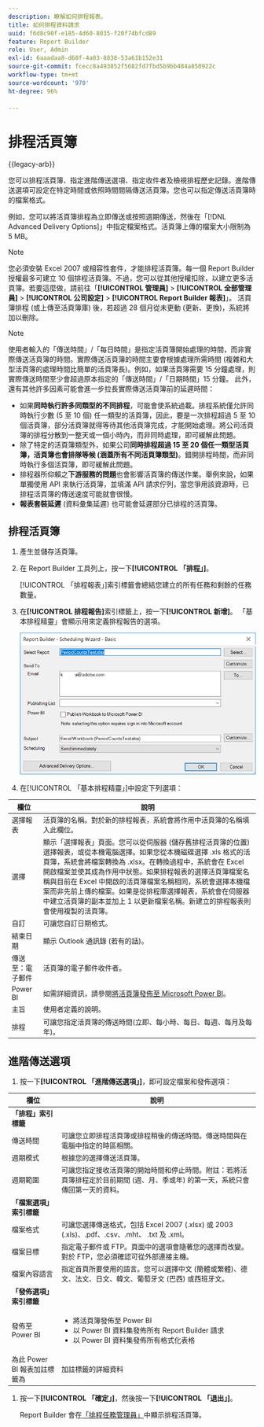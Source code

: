 ```yaml
---
description: 瞭解如何排程報表。
title: 如何排程資料請求
uuid: f6d8c90f-e185-4d60-8035-f20f74bfcd89
feature: Report Builder
role: User, Admin
exl-id: 6aaadaa8-d68f-4a03-8838-53a61b152e31
source-git-commit: fcecc8a493852f5682fd7fbd5b9bb484a850922c
workflow-type: tm+mt
source-wordcount: '970'
ht-degree: 96%

---
```


# 排程活頁簿

{{legacy-arb}}

您可以排程活頁簿、指定進階傳送選項、指定收件者及檢視排程歷史記錄。進階傳送選項可設定在特定時間或依照時間間隔傳送活頁簿。您也可以指定傳送活頁簿時的檔案格式。

例如，您可以將活頁簿排程為立即傳送或按照週期傳送，然後在「[!DNL Advanced Delivery Options]」中指定檔案格式。活頁簿上傳的檔案大小限制為 5 MB。

>[!NOTE]
>
>您必須安裝 Excel 2007 或相容性套件，才能排程活頁簿。每一個 Report Builder 授權最多可建立 10 個排程活頁簿。不過，您可以從其他授權扣除，以建立更多活頁簿。若要這麼做，請前往「**[!UICONTROL 管理員]** > **[!UICONTROL 全部管理員]** > **[!UICONTROL 公司設定]** > **[!UICONTROL Report Builder 報表]**」。 活頁簿排程 (或上傳至活頁簿庫) 後，若超過 28 個月從未更動 (更新、更換)，系統將加以刪除。

>[!NOTE]
>
>使用者輸入的「傳送時間」/「每日時間」是指定活頁簿開始處理的時間，而非實際傳送活頁簿的時間。實際傳送活頁簿的時間主要會根據處理所需時間 (複雜和大型活頁簿的處理時間比簡單的活頁簿長)。例如，如果活頁簿需要 15 分鐘處理，則實際傳送時間至少會超過原本指定的「傳送時間」/「日期時間」15 分鐘。
>此外，還有其他許多因素可能會進一步拉長實際傳送活頁簿前的延遲時間：
>
> * 如果&#x200B;**同時執行許多同類型的不同排程**，可能會使系統過載。排程系統僅允許同時執行少數 (5 至 10 個) 任一類型的活頁簿，因此，要是一次排程超過 5 至 10 個活頁簿，部分活頁簿就得等待其他活頁簿完成，才能開始處理。將公司活頁簿的排程分散到一整天或一個小時內，而非同時處理，即可緩解此問題。
> * 除了特定的活頁簿類型外，如果公司&#x200B;**同時排程超過 15 至 20 個任一類型活頁簿，活頁簿也會排隊等候 (涵蓋所有不同活頁簿類型)**。錯開排程時間，而非同時執行多個活頁簿，即可緩解此問題。
> * 排程器所仰賴之&#x200B;**下游服務的問題**&#x200B;也會影響活頁簿的傳送作業。舉例來說，如果單獨使用 API 來執行活頁簿，並填滿 API 請求佇列，當您爭用該資源時，已排程活頁簿的傳送速度可能就會很慢。
> * **報表套裝延遲** (資料彙集延遲) 也可能會延遲部分已排程的活頁簿。

## 排程活頁簿

1. 產生並儲存活頁簿。
1. 在 Report Builder 工具列上，按一下&#x200B;**[!UICONTROL 「排程」]**。

   [!UICONTROL 「排程報表」]索引標籤會總結您建立的所有任務和剩餘的任務數量。
1. 在&#x200B;**[!UICONTROL 排程報告]**&#x200B;索引標籤上，按一下&#x200B;**[!UICONTROL 新增]**。 「基本排程精靈」會顯示用來定義排程報告的選項。

   ![顯示[基本排程精靈]的熒幕擷圖。](assets/simple-schedule-wizard.png)

1. 在[!UICONTROL 「基本排程精靈」]中設定下列選項：

| 欄位 | 說明 |
|--- |--- |
| 選擇報表 | 活頁簿的名稱。對於新的排程報表，系統會將作用中活頁簿的名稱填入此欄位。 |
| 選擇 | 顯示「選擇報表」頁面。您可以從伺服器 (儲存舊排程活頁簿的位置) 選擇報表，或從本機電腦選擇。如果您從本機磁碟選擇 .xls 格式的活頁簿，系統會將檔案轉換為 .xlsx。在轉換過程中，系統會在 Excel 開啟檔案並使其成為作用中狀態。如果排程報表的選擇活頁簿檔案名稱與目前在 Excel 中開啟的活頁簿檔案名稱相同，系統會選擇本機檔案而非先前上傳的檔案。如果是從排程庫選擇報表，系統會在伺服器中建立活頁簿的副本並加上 1 以更新檔案名稱。新建立的排程報表則會使用複製的活頁簿。 |
| 自訂 | 可讓您自訂日期格式。 |
| 結束日期 | 顯示 Outlook 通訊錄 (若有的話)。 |
| 傳送至：電子郵件 | 活頁簿的電子郵件收件者。 |
| Power BI | 如需詳細資訊，請參閱[將活頁簿發佈至 Microsoft Power BI](/help/analyze/legacy-report-builder/c-publish-power-bi/integration-power-bi.md)。 |
| 主旨 | 使用者定義的說明。 |
| 排程 | 可讓您指定活頁簿的傳送時間(立即、每小時、每日、每週、每月及每年)。 |

## 進階傳送選項

1. 按一下&#x200B;**[!UICONTROL 「進階傳送選項」]**，即可設定檔案和發佈選項：

| 欄位 | 說明 |
|--- |--- |
| **「排程」索引標籤** |  |
| 傳送時間 | 可讓您立即排程活頁簿或排程稍後的傳送時間。傳送時間與在電腦中指定的時區相關。 |
| 週期模式 | 根據您的選擇傳送活頁簿。 |
| 週期範圍 | 可讓您指定接收活頁簿的開始時間和停止時間。附註：若將活頁簿排程定於目前期間 (週、月、季或年) 的第一天，系統只會傳回第一天的資料。 |
| **「檔案選項」索引標籤** |  |
| 檔案格式 | 可讓您選擇傳送格式，包括 Excel 2007 (.xlsx) 或 2003 (.xls)、.pdf、.csv、.mht、 .txt 及 .xml。 |
| 檔案目標 | 指定電子郵件或 FTP。頁面中的選項會隨著您的選擇而改變。對於 FTP，您必須確認可從外部連接主機。 |
| 檔案內容語言 | 指定首頁所要使用的語言。您可以選擇中文 (簡體或繁體)、德文、法文、日文、韓文、葡萄牙文 (巴西) 或西班牙文。 |
| **「發佈選項」索引標籤** |  |
| 發佈至 Power BI | <ul><li>將活頁簿發佈至 Power BI</li><li>以 Power BI 資料集發佈所有 Report Builder 請求</li><li>以 Power BI 資料集發佈所有格式化表格</li></ul> |
| 為此 Power BI 報表加註標籤為 | 加註標籤的詳細資料 |

1. 按一下&#x200B;**[!UICONTROL 「確定」]**，然後按一下&#x200B;**[!UICONTROL 「退出」]**。

   Report Builder 會在[「排程任務管理員」](/help/analyze/legacy-report-builder/r-arb-scheduled-reports.md)中顯示排程活頁簿。
